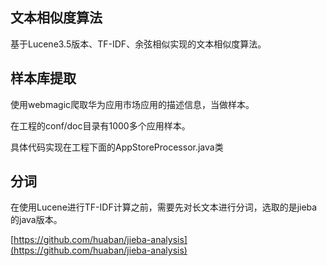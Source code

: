 ## 文本相似度算法
基于Lucene3.5版本、TF-IDF、余弦相似实现的文本相似度算法。

## 样本库提取
使用webmagic爬取华为应用市场应用的描述信息，当做样本。

在工程的conf/doc目录有1000多个应用样本。

具体代码实现在工程下面的AppStoreProcessor.java类

## 分词
在使用Lucene进行TF-IDF计算之前，需要先对长文本进行分词，选取的是jieba的java版本。

[https://github.com/huaban/jieba-analysis](https://github.com/huaban/jieba-analysis)


    




